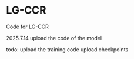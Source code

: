 # LG-CCR
Code for LG-CCR

2025.7.14 upload the code of the model

todo:
upload the training code
upload checkpoints
